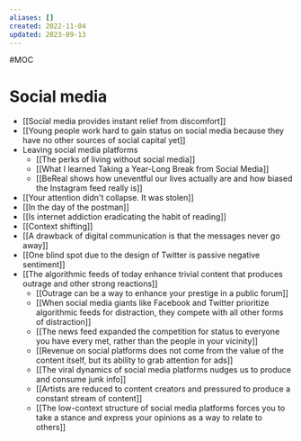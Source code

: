 ```yaml
---
aliases: []
created: 2022-11-04
updated: 2023-09-13
---
```

#MOC 

# Social media

- [[Social media provides instant relief from discomfort]]
- [[Young people work hard to gain status on social media because they have no other sources of social capital yet]]
- Leaving social media platforms
	- [[The perks of living without social media]]
	- [[What I learned Taking a Year-Long Break from Social Media]]
	- [[BeReal shows how uneventful our lives actually are and how biased the Instagram feed really is]]
- [[Your attention didn't collapse. It was stolen]]
- [[In the day of the postman]]
- [[Is internet addiction eradicating the habit of reading]]
- [[Context shifting]]
- [[A drawback of digital communication is that the messages never go away]]
- [[One blind spot due to the design of Twitter is passive negative sentiment]]
- [[The algorithmic feeds of today enhance trivial content that produces outrage and other strong reactions]]
	- [[Outrage can be a way to enhance your prestige in a public forum]]
	- [[When social media giants like Facebook and Twitter prioritize algorithmic feeds for distraction, they compete with all other forms of distraction]]
	- [[The news feed expanded the competition for status to everyone you have every met, rather than the people in your vicinity]]
	- [[Revenue on social platforms does not come from the value of the content itself, but its ability to grab attention for ads]]
	- [[The viral dynamics of social media platforms nudges us to produce and consume junk info]]
	- [[Artists are reduced to content creators and pressured to produce a constant stream of content]]
	- [[The low-context structure of social media platforms forces you to take a stance and express your opinions as a way to relate to others]]